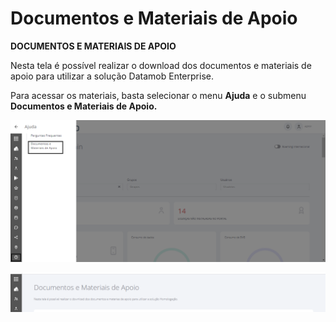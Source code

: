 # Documentos e Materiais de Apoio

**DOCUMENTOS E MATERIAIS DE APOIO**

Nesta tela é possível realizar o download dos documentos e materiais de apoio para utilizar a solução Datamob Enterprise.

Para acessar os materiais, basta selecionar o menu **Ajuda** e o submenu **Documentos e Materiais de Apoio.**

![](<../.gitbook/assets/3 (2).png>)

![](<../.gitbook/assets/4 (1).png>)

